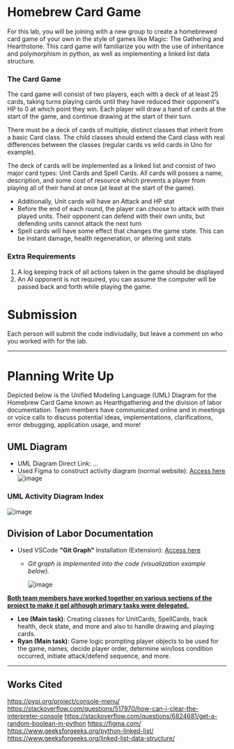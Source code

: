 # Homebrew Card Game
For this lab, you will be joining with a new group to create a homebrewed card game of your own in the style of games like Magic: The Gathering and Hearthstone. This card game will familiarize you with the use of inheritance and polymorphism in python, as well as implementing a linked list data structure.

###  The Card Game
The card game will consist of two players, each with a deck of at least 25 cards, taking turns playing cards until they have reduced their opponent's HP to 0 at which point they win. Each player will draw a hand of cards at the start of the game, and continue drawing at the start of their turn.

There must be a deck of cards of multiple, distinct classes that inherit from a basic Card class. The child classes should extend the Card class with real differences between the classes (regular cards vs wild cards in Uno for example).

The deck of cards will be implemented as a linked list and consist of two major card types: Unit Cards and Spell Cards. All cards will posses a name, description, and some cost of resource which prevents a player from playing all of their hand at once (at least at the start of the game).

- Additionally, Unit cards will have an Attack and HP stat
- Before the end of each round, the player can choose to attack with their played units. Their opponent can defend with their own units, but defending units cannot attack the next turn
- Spell cards will have some effect that changes the game state. This can be instant damage, health regeneration, or altering unit stats
 

### Extra Requirements
1. A log keeping track of all actions taken in the game should be displayed
2. An AI opponent is not required, you can assume the computer will be passed back and forth while playing the game.

# Submission
Each person will submit the code indiviudally, but leave a comment on who you worked with for the lab.

--------------------------------------------------------------------------------------------------------------

# Planning Write Up

Depicted below is the Unified Modeling Language (UML) Diagram for the Homebrew Card Game known as Hearthgathering and the division of labor documentation. Team members have communicated online and in meetings or voice calls to discuss potential ideas, implementations, clarifications, error debugging, application usage, and more!

## UML Diagram

- UML Diagram Direct Link: ...
- Used Figma to construct activity diagram (normal website): [Access here](https://www.figma.com/)
![image](https://github.com/user-attachments/assets/be77eb81-bf0e-4393-9d4e-d101e44be735)


### UML Activity Diagram Index

![image](https://github.com/user-attachments/assets/d3f1b373-eb92-4bd5-b878-666dd3e63ebc)


## Division of Labor Documentation

- Used VSCode __"Git Graph"__ Installation (Extension): [Access here](https://marketplace.visualstudio.com/items?itemName=mhutchie.git-graph)
  - _Git graph is implemented into the code (visualization example below)._
 
    ![image](https://github.com/user-attachments/assets/624e3797-4151-4496-b9af-4a10a8957a69)

 
<ins>**Both team members have worked together on various sections of the project to make it gel although primary tasks were delegated.**</ins>
- __Leo (Main task)__: Creating classes for UnitCards, SpellCards, track health, deck state, and more and also to handle drawing and playing cards.
- __Ryan (Main task)__: Game logic prompting player objects to be used for the game, names, decide player order, determine win/loss condition occurred, initiate attack/defend sequence, and more.

--------------------------------------------------------------------------------------------------------------

## Works Cited

https://pypi.org/project/console-menu/
https://stackoverflow.com/questions/517970/how-can-i-clear-the-interpreter-console
https://stackoverflow.com/questions/6824681/get-a-random-boolean-in-python
https://figma.com/
https://www.geeksforgeeks.org/python-linked-list/
https://www.geeksforgeeks.org/linked-list-data-structure/
